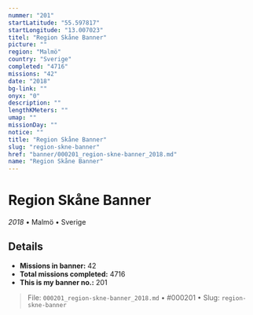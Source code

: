 ```yaml
---
nummer: "201"
startLatitude: "55.597817"
startLongitude: "13.007023"
titel: "Region Skåne Banner"
picture: ""
region: "Malmö"
country: "Sverige"
completed: "4716"
missions: "42"
date: "2018"
bg-link: ""
onyx: "0"
description: ""
lengthKMeters: ""
umap: ""
missionDay: ""
notice: ""
title: "Region Skåne Banner"
slug: "region-skne-banner"
href: "banner/000201_region-skne-banner_2018.md"
name: "Region Skåne Banner"
---
```

# Region Skåne Banner

*2018* • Malmö • Sverige





## Details

- **Missions in banner:** 42
- **Total missions completed:** 4716
- **This is my banner no.:** 201






> File: `000201_region-skne-banner_2018.md` • #000201 • Slug: `region-skne-banner`

